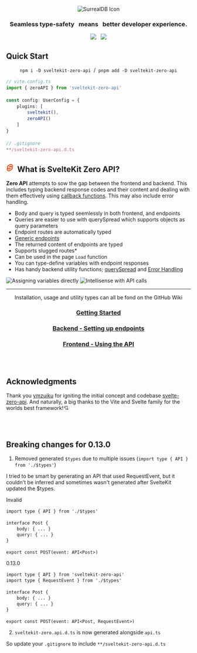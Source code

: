 <p align="center">
    <img width="542" src="https://raw.githubusercontent.com/Refzlund/sveltekit-zero-api/master/SvelteKit%20Zero%20API.png" alt="SurrealDB Icon">
</p>
<h3 align="center">Seamless type-safety   means   better developer experience.</h3>

<p align="center">
	<img src="https://badge.fury.io/js/sveltekit-zero-api.svg">
	 
	<img src="https://img.shields.io/npm/dt/sveltekit-zero-api.svg">
</p>

## Quick Start

<p align="center">
	<code>npm i -D sveltekit-zero-api</code>
	 / 
	<code>pnpm add -D sveltekit-zero-api</code>
</p>

```ts
// vite.config.ts
import { zeroAPI } from 'sveltekit-zero-api'

const config: UserConfig = {
	plugins: [
		sveltekit(),
		zeroAPI()
	]
}

// .gitignore
**/sveltekit-zero-api.d.ts
```

<h2><img height="24" src="https://raw.githubusercontent.com/sveltejs/branding/c4dfca6743572087a6aef0e109ffe3d95596e86a/svelte-logo.svg">  What is SvelteKit Zero API?</h2>
<p>
<b>Zero API</b> attempts to sow the gap between the frontend and backend. This includes typing backend response codes and their content and dealing with them effectively using <a href="https://github.com/Refzlund/sveltekit-zero-api/wiki/Frontend#callbacks">callback functions</a>. This may also include error handling. 
</p>

- Body and query is typed seemlessly in both frontend, and endpoints
- Queries are easier to use with querySpread which supports objects as query parameters
- Endpoint routes are automatically typed
- [Generic endpoints](https://github.com/Refzlund/sveltekit-zero-api/wiki/1.-Backend#generic-endpoints)
- The returned content of endpoints are typed
- Supports slugged routes*
- Can be used in the page `Load` function
- You can type-define variables with endpoint responses
- Has handy backend utility functions; [querySpread](https://github.com/Refzlund/sveltekit-zero-api/wiki/Backend#queryspread) and [Error Handling](https://github.com/Refzlund/sveltekit-zero-api/wiki/Backend#error-handling)

![Assigning variables directly](https://github.com/Refzlund/sveltekit-zero-api/blob/master/assign-var.gif)
![Intellisense with API calls](https://github.com/Refzlund/sveltekit-zero-api/blob/master/frontend-intellisense.gif)

---

<p align="center">
Installation, usage and utility types can all be fond on the GitHub Wiki
</p>

<h3 align="center">
	<a href="https://github.com/Refzlund/sveltekit-zero-api/wiki/Get-Started">Getting Started</a>
</h3>
<h3 align="center">
	<a href="https://github.com/Refzlund/sveltekit-zero-api/wiki/Backend">Backend - Setting up endpoints</a>
</h3>
<h3 align="center">
	<a href="https://github.com/Refzlund/sveltekit-zero-api/wiki/Frontend">Frontend - Using the API</a>
</h3>

<br>
<br>

## Acknowledgments

Thank you [ymzuiku](https://github.com/ymzuiku) for igniting the initial concept and codebase [svelte-zero-api](https://github.com/ymzuiku/svelte-zero-api). And naturally, a big thanks to the Vite and Svelte family for the worlds best framework!💘

<br>
<br>

## Breaking changes for 0.13.0

1. Removed generated `$types` due to multiple issues (`import type { API } from './$types'`)

I tried to be smart by generating an API that used RequestEvent,
but it couldn't be inferred and sometimes wasn't generated after SvelteKit updated the $types.

Invalid
```
import type { API } from './$types'

interface Post {
	body: { ... }
	query: { ... }
}

export const POST(event: API<Post>)
```

0.13.0
```
import type { API } from 'sveltekit-zero-api'
import type { RequestEvent } from './$types'

interface Post {
	body: { ... }
	query: { ... }
}

export const POST(event: API<Post, RequestEvent>)
```

2. `sveltekit-zero.api.d.ts` is now generated alongside `api.ts`

So update your `.gitignore` to include `**/sveltekit-zero-api.d.ts`
